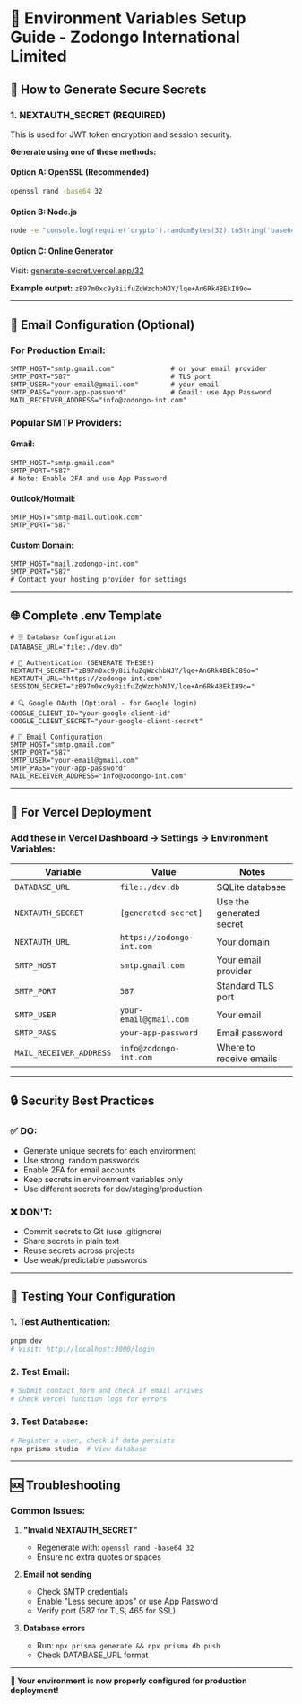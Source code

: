 # 🔐 Environment Variables Setup Guide - Zodongo International Limited

## 🎯 **How to Generate Secure Secrets**

### 1. **NEXTAUTH_SECRET** (REQUIRED)

This is used for JWT token encryption and session security.

**Generate using one of these methods:**

#### Option A: OpenSSL (Recommended)

```bash
openssl rand -base64 32
```

#### Option B: Node.js

```bash
node -e "console.log(require('crypto').randomBytes(32).toString('base64'))"
```

#### Option C: Online Generator

Visit: [generate-secret.vercel.app/32](https://generate-secret.vercel.app/32)

**Example output:** `zB97m0xc9y8iifuZqWzchbNJY/lqe+An6Rk4BEkI89o=`

---

## 📧 **Email Configuration (Optional)**

### For Production Email:

```env
SMTP_HOST="smtp.gmail.com"              # or your email provider
SMTP_PORT="587"                         # TLS port
SMTP_USER="your-email@gmail.com"        # your email
SMTP_PASS="your-app-password"           # Gmail: use App Password
MAIL_RECEIVER_ADDRESS="info@zodongo-int.com"
```

### Popular SMTP Providers:

#### Gmail:

```env
SMTP_HOST="smtp.gmail.com"
SMTP_PORT="587"
# Note: Enable 2FA and use App Password
```

#### Outlook/Hotmail:

```env
SMTP_HOST="smtp-mail.outlook.com"
SMTP_PORT="587"
```

#### Custom Domain:

```env
SMTP_HOST="mail.zodongo-int.com"
SMTP_PORT="587"
# Contact your hosting provider for settings
```

---

## 🌐 **Complete .env Template**

```env
# 🗄️ Database Configuration
DATABASE_URL="file:./dev.db"

# 🔐 Authentication (GENERATE THESE!)
NEXTAUTH_SECRET="zB97m0xc9y8iifuZqWzchbNJY/lqe+An6Rk4BEkI89o="
NEXTAUTH_URL="https://zodongo-int.com"
SESSION_SECRET="zB97m0xc9y8iifuZqWzchbNJY/lqe+An6Rk4BEkI89o="

# 🔍 Google OAuth (Optional - for Google login)
GOOGLE_CLIENT_ID="your-google-client-id"
GOOGLE_CLIENT_SECRET="your-google-client-secret"

# 📧 Email Configuration
SMTP_HOST="smtp.gmail.com"
SMTP_PORT="587"
SMTP_USER="your-email@gmail.com"
SMTP_PASS="your-app-password"
MAIL_RECEIVER_ADDRESS="info@zodongo-int.com"
```

---

## 🚀 **For Vercel Deployment**

### Add these in Vercel Dashboard → Settings → Environment Variables:

| Variable                | Value                     | Notes                    |
| ----------------------- | ------------------------- | ------------------------ |
| `DATABASE_URL`          | `file:./dev.db`           | SQLite database          |
| `NEXTAUTH_SECRET`       | `[generated-secret]`      | Use the generated secret |
| `NEXTAUTH_URL`          | `https://zodongo-int.com` | Your domain              |
| `SMTP_HOST`             | `smtp.gmail.com`          | Your email provider      |
| `SMTP_PORT`             | `587`                     | Standard TLS port        |
| `SMTP_USER`             | `your-email@gmail.com`    | Your email               |
| `SMTP_PASS`             | `your-app-password`       | Email password           |
| `MAIL_RECEIVER_ADDRESS` | `info@zodongo-int.com`    | Where to receive emails  |

---

## 🔒 **Security Best Practices**

### ✅ **DO:**

- Generate unique secrets for each environment
- Use strong, random passwords
- Enable 2FA for email accounts
- Keep secrets in environment variables only
- Use different secrets for dev/staging/production

### ❌ **DON'T:**

- Commit secrets to Git (use .gitignore)
- Share secrets in plain text
- Reuse secrets across projects
- Use weak/predictable passwords

---

## 🧪 **Testing Your Configuration**

### 1. **Test Authentication:**

```bash
pnpm dev
# Visit: http://localhost:3000/login
```

### 2. **Test Email:**

```bash
# Submit contact form and check if email arrives
# Check Vercel function logs for errors
```

### 3. **Test Database:**

```bash
# Register a user, check if data persists
npx prisma studio  # View database
```

---

## 🆘 **Troubleshooting**

### Common Issues:

1. **"Invalid NEXTAUTH_SECRET"**

   - Regenerate with: `openssl rand -base64 32`
   - Ensure no extra quotes or spaces

2. **Email not sending**

   - Check SMTP credentials
   - Enable "Less secure apps" or use App Password
   - Verify port (587 for TLS, 465 for SSL)

3. **Database errors**
   - Run: `npx prisma generate && npx prisma db push`
   - Check DATABASE_URL format

---

**🎯 Your environment is now properly configured for production deployment!**

